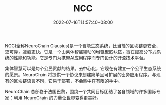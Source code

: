 ﻿---
weight: 
title: "NCC"
description: "NCC(全称NeuroChain Clausius)是一个智能生态系统，比当前的区块链更安全，更可靠，速度更快"
date: 2022-07-16T14:57:40+08:00
lastmod: 2022-07-16T14:57:40+08:00
draft: false
authors: ["Simon"]
featuredImage: "ncc.jpg"
link: "https://www.neurochaintech.io/"
tags: ["数字代币","NCC"]
categories: ["navigation"]
navigation: ["数字代币"]
lightgallery: true
toc: true
pinned: false
recommend: false
recommend1: false
---
NCC(全称NeuroChain Clausius)是一个智能生态系统，比当前的区块链更安全，更可靠，速度更快。它是一个由集体智能驱动的增强型区块链，旨在提高分布式系统的性能和功能。它是专门为携带AI应用程序而专门设计的开源技术平台。

集体智慧可以是每个公民贡献的结果。去中心化，它现在有建立一个公平生态系统的愿景。NeuroChain 将提供一个协议来创建简单且可扩展的业务应用程序。与现有的区块链语言不同，它易于部署，不会集中在有限的手中。

NeuroChain 总部位于法国巴黎，围绕一个共同目标团结了各自领域的许多国际专家：利用 NeuroChain 的力量让世界变得更美好。